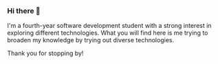 ### Hi there 👋
I'm a fourth-year software development student with a strong interest in exploring different technologies.
What you will find here is me trying to broaden my knowledge by trying out diverse technologies.

Thank you for stopping by!
<!--
**zeynepaksun/zeynepaksun** is a ✨ _special_ ✨ repository because its `README.md` (this file) appears on your GitHub profile.

Here are some ideas to get you started:

- 🔭 I’m currently working on ...
- 🌱 I’m currently learning ...
- 👯 I’m looking to collaborate on ...
- 🤔 I’m looking for help with ...
- 💬 Ask me about ...
- 📫 How to reach me: ...
- 😄 Pronouns: ...
- ⚡ Fun fact: ...
-->
